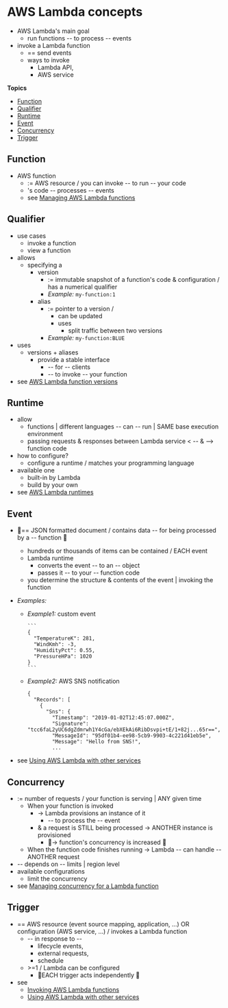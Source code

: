# AWS Lambda concepts<a name="gettingstarted-concepts"></a>

* AWS Lambda's main goal
  * run functions -- to process -- events
* invoke a Lambda function
  * == send events
  * ways to invoke
    * Lambda API,
    * AWS service

**Topics**
+ [Function](#gettingstarted-concepts-function)
+ [Qualifier](#gettingstarted-concepts-qualifier)
+ [Runtime](#gettingstarted-concepts-runtimes)
+ [Event](#gettingstarted-concepts-event)
+ [Concurrency](#gettingstarted-concepts-concurrency)
+ [Trigger](#gettingstarted-concepts-trigger)

## Function<a name="gettingstarted-concepts-function"></a>

* AWS function
  * := AWS resource / you can invoke -- to run -- your code
  * 's code -- processes -- events 
  * see [Managing AWS Lambda functions](lambda-functions.md)

## Qualifier<a name="gettingstarted-concepts-qualifier"></a>

* use cases
  * invoke a function
  * view a function
* allows
  * specifying a
    * version
      * := immutable snapshot of a function's code & configuration / has a numerical qualifier
      * _Example:_ `my-function:1`
    * alias
      * := pointer to a version / 
        * can be updated
        * uses
          * split traffic between two versions
      * _Example:_ `my-function:BLUE`
* uses 
  * versions + aliases
    * provide a stable interface
      * -- for -- clients
      * -- to invoke -- your function
* see [AWS Lambda function versions](configuration-versions.md)

## Runtime<a name="gettingstarted-concepts-runtimes"></a>

* allow
  * functions | different languages -- can -- run | SAME base execution environment
  * passing requests & responses between Lambda service < -- & --> function code
* how to configure?
  * configure a runtime / matches your programming language
* available one
  * built-in by Lambda
  * build by your own
* see [AWS Lambda runtimes](lambda-runtimes.md)

## Event<a name="gettingstarted-concepts-event"></a>

* 👀== JSON formatted document / contains data -- for being processed by a -- function 👀
  * hundreds or thousands of items can be contained / EACH event
  * Lambda runtime
    * converts the event -- to an -- object
    * passes it -- to your -- function code
  * you determine the structure & contents of the event | invoking the function 
* _Examples:_
  * _Example1:_ custom event  

        ```
        {
          "TemperatureK": 281,
          "WindKmh": -3,
          "HumidityPct": 0.55,
          "PressureHPa": 1020
        }
        ```
  * _Example2:_ AWS SNS notification  

    ```
    {
      "Records": [
        {
          "Sns": {
            "Timestamp": "2019-01-02T12:45:07.000Z",
            "Signature": "tcc6faL2yUC6dgZdmrwh1Y4cGa/ebXEkAi6RibDsvpi+tE/1+82j...65r==",
            "MessageId": "95df01b4-ee98-5cb9-9903-4c221d41eb5e",
            "Message": "Hello from SNS!",
            ...
    ```

* see [Using AWS Lambda with other services](lambda-services.md)

## Concurrency<a name="gettingstarted-concepts-concurrency"></a>

* := number of requests / your function is serving | ANY given time
  * When your function is invoked 
    * -> Lambda provisions an instance of it
      * -- to process the -- event
    * & a request is STILL being processed -> ANOTHER instance is provisioned 
      * 👀-> function's concurrency is increased 👀 
  * When the function code finishes running -> Lambda -- can handle -- ANOTHER request
* -- depends on -- limits | region level
* available configurations
  * limit the concurrency 
* see [Managing concurrency for a Lambda function](configuration-concurrency.md)

## Trigger<a name="gettingstarted-concepts-trigger"></a>

* == AWS resource (event source mapping, application, ...) OR configuration (AWS service, ...) / invokes a Lambda function
  * -- in response to --
    * lifecycle events,
    * external requests,
    * schedule
  * \>=1 / Lambda can be configured
    * 👀EACH trigger acts independently 👀
* see
  * [Invoking AWS Lambda functions](lambda-invocation.md)
  * [Using AWS Lambda with other services](lambda-services.md)
